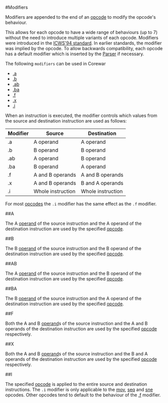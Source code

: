 #Modifiers

Modifiers are appended to the end of an [opcode](opcodes) to modify the opcode's behaviour.

This allows for each opcode to have a wide range of behaviours (up to 7) without the need to introduce multiple variants of each opcode. Modifiers were introduced in the [ICWS'94 standard](./#standards). In earlier standards, the modifier was implied by the opcode. To allow backwards compatibility, each opcode has a default modifier which is inserted by the [Parser](parser) if necessary.

The following `modifiers` can be used in Corewar

* [.a](#a)
* [.b](#b)
* [.ab](#ab)
* [.ba](#ba)
* [.f](#f)
* [.x](#x)
* [.i](#i)

When an instruction is executed, the modifier controls which values from the source and destination instruction are used as follows:

|Modifier|Source|Destination|
|---|---|---|
|.a|A operand|A operand|
|.b|B operand|B operand|
|.ab|A operand|B operand|
|.ba|B operand|A operand|
|.f|A and B operands|A and B operands|
|.x|A and B operands|B and A operands|
|.i|Whole instruction|Whole instruction|

For most [opcodes](opcodes) the `.i` modifier has the same effect as the `.f` modifier.

##A

The A [operand](operands) of the source instruction and the A operand of the destination instruction are used by the specified [opcode](opcodes).

##B

The B [operand](operands) of the source instruction and the B operand of the destination instruction are used by the specified [opcode](opcodes).

##AB

The A [operand](operands) of the source instruction and the B operand of the destination instruction are used by the specified [opcode](opcodes).

##BA

The B [operand](operands) of the source instruction and the A operand of the destination instruction are used by the specified [opcode](opcodes).

##F

Both the A and B [operand](operands)s of the source instruction and the A and B operands of the destination instruction are used by the specified [opcode](opcodes) respectively.

##X

Both the A and B [operand](operands)s of the source instruction and the B and A operands of the destination instruction are used by the specified [opcode](opcodes) respectively.

##I

The specified [opcode](opcodes) is applied to the entire source and destination instructions. The `.i` modifier is only applicable to the [mov](opocodes#mov-move), [seq](opcodes#skip-if-equal) and [sne](opcodes#skip-if-not-equal) opcodes.  Other opcodes tend to default to the behaviour of the [.f](modifiers#f) modifier.